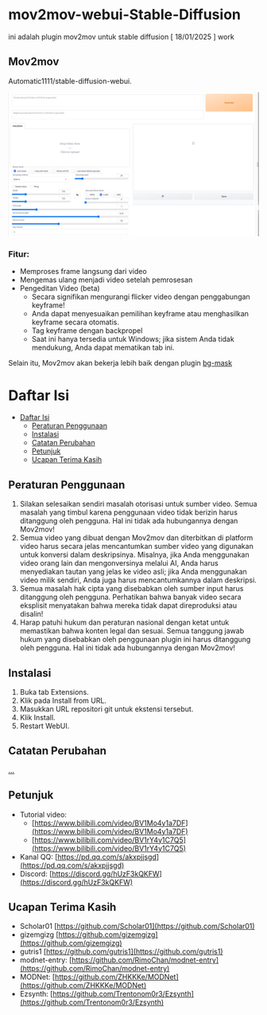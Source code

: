# mov2mov-webui-Stable-Diffusion
ini adalah plugin mov2mov untuk stable diffusion [ 18/01/2025 ] work


## Mov2mov
Automatic1111/stable-diffusion-webui.

![img.png](images/2.jpg)

### Fitur:
- Memproses frame langsung dari video
- Mengemas ulang menjadi video setelah pemrosesan
- Pengeditan Video (beta)
  - Secara signifikan mengurangi flicker video dengan penggabungan keyframe!
  - Anda dapat menyesuaikan pemilihan keyframe atau menghasilkan keyframe secara otomatis.
  - Tag keyframe dengan backpropel
  - Saat ini hanya tersedia untuk Windows; jika sistem Anda tidak mendukung, Anda dapat mematikan tab ini.

Selain itu, Mov2mov akan bekerja lebih baik dengan plugin [bg-mask](https://github.com/Scholar01/sd-webui-bg-mask) 

# Daftar Isi

- [Daftar Isi](#daftar-isi)
  - [Peraturan Penggunaan](#peraturan-penggunaan)
  - [Instalasi](#instalasi)
  - [Catatan Perubahan](#catatan-perubahan)
  - [Petunjuk](#petunjuk)
  - [Ucapan Terima Kasih](#ucapan-terima-kasih)

## Peraturan Penggunaan

1. Silakan selesaikan sendiri masalah otorisasi untuk sumber video. Semua masalah yang timbul karena penggunaan video tidak berizin harus ditanggung oleh pengguna. Hal ini tidak ada hubungannya dengan Mov2mov!
2. Semua video yang dibuat dengan Mov2mov dan diterbitkan di platform video harus secara jelas mencantumkan sumber video yang digunakan untuk konversi dalam deskripsinya. Misalnya, jika Anda menggunakan video orang lain dan mengonversinya melalui AI, Anda harus menyediakan tautan yang jelas ke video asli; jika Anda menggunakan video milik sendiri, Anda juga harus mencantumkannya dalam deskripsi.
3. Semua masalah hak cipta yang disebabkan oleh sumber input harus ditanggung oleh pengguna. Perhatikan bahwa banyak video secara eksplisit menyatakan bahwa mereka tidak dapat direproduksi atau disalin!
4. Harap patuhi hukum dan peraturan nasional dengan ketat untuk memastikan bahwa konten legal dan sesuai. Semua tanggung jawab hukum yang disebabkan oleh penggunaan plugin ini harus ditanggung oleh pengguna. Hal ini tidak ada hubungannya dengan Mov2mov!

## Instalasi

1. Buka tab Extensions.
2. Klik pada Install from URL.
3. Masukkan URL repositori git untuk ekstensi tersebut.
4. Klik Install.
5. Restart WebUI.

## Catatan Perubahan

[...]()

## Petunjuk

- Tutorial video:
  - [https://www.bilibili.com/video/BV1Mo4y1a7DF](https://www.bilibili.com/video/BV1Mo4y1a7DF)
  - [https://www.bilibili.com/video/BV1rY4y1C7Q5](https://www.bilibili.com/video/BV1rY4y1C7Q5)
- Kanal QQ: [https://pd.qq.com/s/akxpjjsgd](https://pd.qq.com/s/akxpjjsgd)
- Discord: [https://discord.gg/hUzF3kQKFW](https://discord.gg/hUzF3kQKFW)

## Ucapan Terima Kasih

- Scholar01 [https://github.com/Scholar01](https://github.com/Scholar01)
- gizemgizg [https://github.com/gizemgizg](https://github.com/gizemgizg)
- gutris1 [https://github.com/gutris1](https://github.com/gutris1)
- modnet-entry: [https://github.com/RimoChan/modnet-entry](https://github.com/RimoChan/modnet-entry)
- MODNet: [https://github.com/ZHKKKe/MODNet](https://github.com/ZHKKKe/MODNet)
- Ezsynth: [https://github.com/Trentonom0r3/Ezsynth](https://github.com/Trentonom0r3/Ezsynth)

